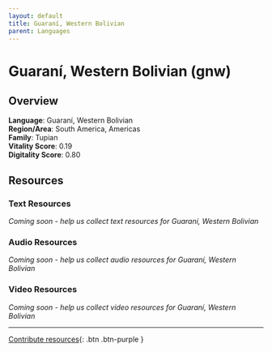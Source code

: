 ```yaml
---
layout: default
title: Guaraní, Western Bolivian
parent: Languages
---
```


# Guaraní, Western Bolivian (gnw)

## Overview

**Language**: Guaraní, Western Bolivian  
**Region/Area**: South America, Americas  
**Family**: Tupian  
**Vitality Score**: 0.19  
**Digitality Score**: 0.80  

## Resources

### Text Resources
*Coming soon - help us collect text resources for Guaraní, Western Bolivian*

### Audio Resources
*Coming soon - help us collect audio resources for Guaraní, Western Bolivian*

### Video Resources
*Coming soon - help us collect video resources for Guaraní, Western Bolivian*

---

[Contribute resources](https://fairtrain.github.io/){: .btn .btn-purple }
